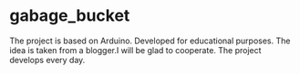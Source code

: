# gabage_bucket
The project is based on Arduino. Developed for educational purposes. The idea is taken from a blogger.I will be glad to cooperate.
The project develops every day.

